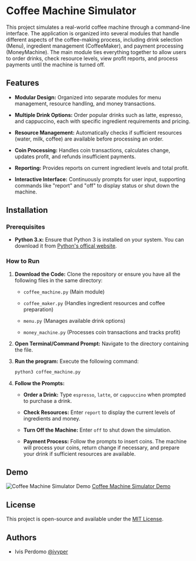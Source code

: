 # Coffee Machine Simulator
This project simulates a real-world coffee machine through a command-line interface. The application is organized into several modules that handle different aspects of the coffee-making process, including drink selection (Menu), ingredient management (CoffeeMaker), and payment processing (MoneyMachine). The main module ties everything together to allow users to order drinks, check resource levels, view profit reports, and process payments until the machine is turned off.

## Features

- **Modular Design:** Organized into separate modules for menu management, resource handling, and money transactions.

- **Multiple Drink Options:** Order popular drinks such as latte, espresso, and cappuccino, each with specific ingredient requirements and pricing.

- **Resource Management:** Automatically checks if sufficient resources (water, milk, coffee) are available before processing an order.

- **Coin Processing:** Handles coin transactions, calculates change, updates profit, and refunds insufficient payments.

- **Reporting:** Provides reports on current ingredient levels and total profit.

- **Interactive Interface:** Continuously prompts for user input, supporting commands like "report" and "off" to display status or shut down the machine.

## Installation

### Prerequisites

- **Python 3.x:** Ensure that Python 3 is installed on your system. You can download it from [Python's offical website](python.org).

### How to Run

1. **Download the Code:** Clone the repository or ensure you have all the following files in the same directory:

   - `coffee_machine.py` (Main module)

   - `coffee_maker.py` (Handles ingredient resources and coffee preparation)

   - `menu.py` (Manages available drink options)

   - `money_machine.py` (Processes coin transactions and tracks profit)

2. **Open Terminal/Command Prompt:** Navigate to the directory containing the file.

3. **Run the program:** Execute the following command:

    ```bash
    python3 coffee_machine.py
    ```

4. **Follow the Prompts:**
   - **Order a Drink:** Type `espresso`, `latte`, or `cappuccino` when prompted to purchase a drink.

   - **Check Resources:** Enter `report` to display the current levels of ingredients and money.

   - **Turn Off the Machine:** Enter `off` to shut down the simulation.

   - **Payment Process:** Follow the prompts to insert coins. The machine will process your coins, return change if necessary, and prepare your drink if sufficient resources are available.


## Demo
![Coffee Machine Simulator Demo](https://i.imgur.com/giCAAXt.gif)
[Coffee Machine Simulator Demo](https://i.imgur.com/giCAAXt.gif)

## License

This project is open-source and available under the [MIT License](https://choosealicense.com/licenses/mit/).


## Authors

- Ivis Perdomo [@ivyper](https://www.github.com/ivyper)

